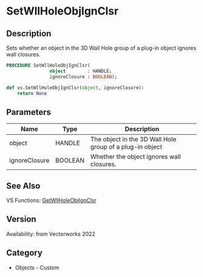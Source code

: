 # SetWllHoleObjIgnClsr

## Description
Sets whether an object in the 3D Wall Hole group of a plug-in object ignores wall closures.

```pascal
PROCEDURE SetWllHoleObjIgnClsr(
				object        : HANDLE;
				ignoreClosure : BOOLEAN);
```

```python
def vs.SetWllHoleObjIgnClsr(object, ignoreClosure):
    return None
```

## Parameters
|Name|Type|Description|
|---|---|---|
|object|HANDLE|The object in the 3D Wall Hole group of a plug-in object|
|ignoreClosure|BOOLEAN|Whether the object ignores wall closures.|

## See Also
VS Functions:
[GetWllHoleObjIgnClsr](GetWllHoleObjIgnClsr.md)

## Version
Availability: from Vectorworks 2022

## Category
* Objects - Custom

